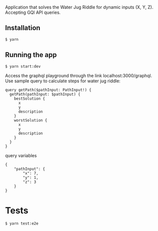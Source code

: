 Application that solves the Water Jug Riddle for dynamic inputs (X, Y, Z).
Accepting GQl API queries. 

## Installation

```bash
$ yarn
```

## Running the app

```bash
$ yarn start:dev
```

Access the graphql playground through the link localhost:3000/graphql.
Use sample query to calculate steps for water jug riddle:
```
query getPath($pathInput: PathInput!) {
  getPath(pathInput: $pathInput) {
    bestSolution {
      x
      y
      description
    }
    worstSolution {
      x
      y
      description
    }
  }
}
```
query variables
```
{
    "pathInput": {
        "x": 7,
        "y": 1,
        "z": 3
    }
}
```

# Tests
```bash
$ yarn test:e2e
```
